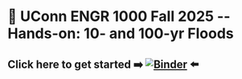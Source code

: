 # :ocean: UConn ENGR 1000 Fall 2025 -- Hands-on: 10- and 100-yr Floods

## Click here to get started :arrow_right: [![Binder](https://mybinder.org/badge_logo.svg)](https://mybinder.org/v2/gh/UConn-EFC/Fall_2025_ENGR_1000_Floods/HEAD?urlpath=%2Fdoc%2Ftree%2Ffloods_demo.ipynb) :arrow_left:
